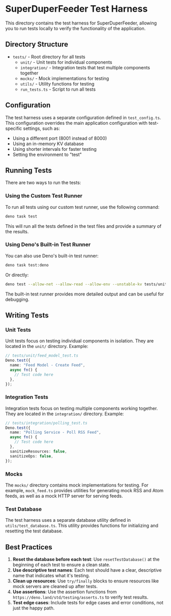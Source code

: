# SuperDuperFeeder Test Harness

This directory contains the test harness for SuperDuperFeeder, allowing you to run tests locally to
verify the functionality of the application.

## Directory Structure

- `tests/` - Root directory for all tests
  - `unit/` - Unit tests for individual components
  - `integration/` - Integration tests that test multiple components together
  - `mocks/` - Mock implementations for testing
  - `utils/` - Utility functions for testing
  - `run_tests.ts` - Script to run all tests

## Configuration

The test harness uses a separate configuration defined in `test_config.ts`. This configuration
overrides the main application configuration with test-specific settings, such as:

- Using a different port (8001 instead of 8000)
- Using an in-memory KV database
- Using shorter intervals for faster testing
- Setting the environment to "test"

## Running Tests

There are two ways to run the tests:

### Using the Custom Test Runner

To run all tests using our custom test runner, use the following command:

```bash
deno task test
```

This will run all the tests defined in the test files and provide a summary of the results.

### Using Deno's Built-in Test Runner

You can also use Deno's built-in test runner:

```bash
deno task test:deno
```

Or directly:

```bash
deno test --allow-net --allow-read --allow-env --unstable-kv tests/unit/ tests/integration/
```

The built-in test runner provides more detailed output and can be useful for debugging.

## Writing Tests

### Unit Tests

Unit tests focus on testing individual components in isolation. They are located in the `unit/`
directory. Example:

```typescript
// tests/unit/feed_model_test.ts
Deno.test({
  name: "Feed Model - Create Feed",
  async fn() {
    // Test code here
  },
});
```

### Integration Tests

Integration tests focus on testing multiple components working together. They are located in the
`integration/` directory. Example:

```typescript
// tests/integration/polling_test.ts
Deno.test({
  name: "Polling Service - Poll RSS Feed",
  async fn() {
    // Test code here
  },
  sanitizeResources: false,
  sanitizeOps: false,
});
```

### Mocks

The `mocks/` directory contains mock implementations for testing. For example, `mock_feed.ts`
provides utilities for generating mock RSS and Atom feeds, as well as a mock HTTP server for serving
feeds.

### Test Database

The test harness uses a separate database utility defined in `utils/test_database.ts`. This utility
provides functions for initializing and resetting the test database.

## Best Practices

1. **Reset the database before each test**: Use `resetTestDatabase()` at the beginning of each test
   to ensure a clean state.
2. **Use descriptive test names**: Each test should have a clear, descriptive name that indicates
   what it's testing.
3. **Clean up resources**: Use `try/finally` blocks to ensure resources like mock servers are
   cleaned up after tests.
4. **Use assertions**: Use the assertion functions from `https://deno.land/std/testing/asserts.ts`
   to verify test results.
5. **Test edge cases**: Include tests for edge cases and error conditions, not just the happy path.
